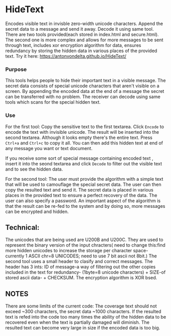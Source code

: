 # HideText
Encodes visible text in invisble zero-width unicode characters. Append the secret data to a message and send it away. Decode it using same tool.
There are two tools provided(each stored in index.html and secure.html). The second one is more complex and allows for more messages to be sent through text, includes xor encryption algorithm for data, ensures redundancy by storing the hidden data in various places of the provided text.
Try it here: https://antonvondelta.github.io/HideText/
### Purpose
This tools helps people to hide their important text in a visible message. The secret data consists of special unicode characters that aren't visible on a screen. By appending the encoded data at the end of a message the secret can be transferred with no problem. The receiver can decode using same tools which scans for the special hidden text.

### Use
For the first tool:
Copy the sensitive text to the first textarea. Click `Encode` to encode the text with invisible unicode. The result will be inserted into the second textarea. Although it looks empty there's the entire text. Press `Ctrl+a` and `Ctrl+c` to copy it all. You can then add this hidden text at end of any message you want or text document.

If you receive some sort of special message containing encoded text , insert it into the seond textarea and click `Decode` to filter out the visible text and to see the hidden data.

For the second tool:
   The user must provide the algorithm with a simple text that will be used to camouflage the special secret data. The user can then copy the resulted text and send it. The secret data is placed in various places in the provided text to ensure a perfect recovery of the data.
   The user can also specify a password.
   An important aspect of the algorithm is that the result can be re-fed to the system and by doing so, more messages can be encrypted and hidden.


## Technical:
   The unicodes that are being used are U200B and U200C. They are used to represent the binary version of the input chracters( need to change this:find more hidden unicodes to increase the storage per character space-currently 1 ASCII chr=8 UNICODES; need to use 7 bit ascii not 8bit.)
   The second tool uses a small header to clasify and correct messages. The header has 3 ints: ID of message-a way of filtering out the other copies included in the text for redundancy- (1byte=8 unicode characters)  +  SIZE-of stored ascii data-  +  CHECKSUM.
   The encryption algorithm is XOR bsed.
   
## NOTES
There are some limits of the current code: The coverage text should not exceed ~300 characters, the secret data ~1000 characters. 
If the resulted text is refed into the code too many times the ability of the hidden data to be recovered even when the text is partially damaged will diminish.
The resulted text can become very large in size if the encoded data is too big.

